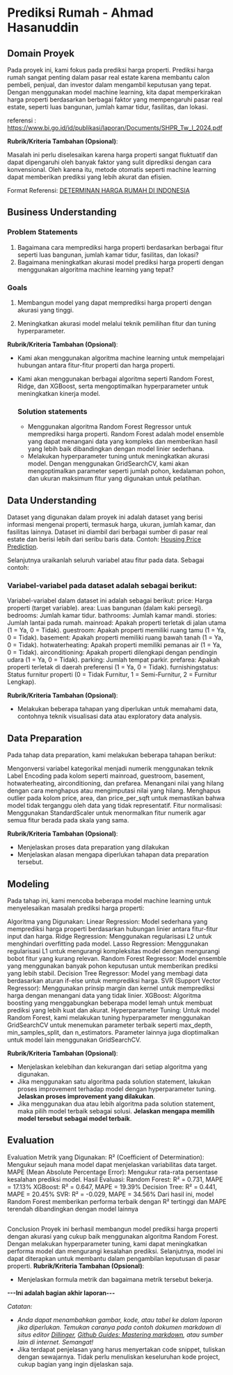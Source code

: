 # Prediksi Rumah - Ahmad Hasanuddin

## Domain Proyek

Pada proyek ini, kami fokus pada prediksi harga properti. Prediksi harga rumah sangat penting dalam pasar real estate karena membantu calon pembeli, penjual, dan investor dalam mengambil keputusan yang tepat. Dengan menggunakan model machine learning, kita dapat memperkirakan harga properti berdasarkan berbagai faktor yang mempengaruhi pasar real estate, seperti luas bangunan, jumlah kamar tidur, fasilitas, dan lokasi.

referensi : https://www.bi.go.id/id/publikasi/laporan/Documents/SHPR_Tw_I_2024.pdf

**Rubrik/Kriteria Tambahan (Opsional)**:

Masalah ini perlu diselesaikan karena harga properti sangat fluktuatif dan dapat dipengaruhi oleh banyak faktor yang sulit diprediksi dengan cara konvensional. Oleh karena itu, metode otomatis seperti machine learning dapat memberikan prediksi yang lebih akurat dan efisien.
  
  Format Referensi: [DETERMINAN HARGA RUMAH DI INDONESIA](https://jurnal.uns.ac.id/dinamika/article/download/45934/28895)

## Business Understanding

### Problem Statements

1. Bagaimana cara memprediksi harga properti berdasarkan berbagai fitur seperti luas bangunan, jumlah kamar tidur, fasilitas, dan lokasi?
2. Bagaimana meningkatkan akurasi model prediksi harga properti dengan menggunakan algoritma machine learning yang tepat?

### Goals

1. Membangun model yang dapat memprediksi harga properti dengan akurasi yang tinggi.

2. Meningkatkan akurasi model melalui teknik pemilihan fitur dan tuning hyperparameter.


**Rubrik/Kriteria Tambahan (Opsional)**:
- Kami akan menggunakan algoritma machine learning untuk mempelajari hubungan antara fitur-fitur properti dan harga properti.
- Kami akan menggunakan berbagai algoritma seperti Random Forest, Ridge, dan XGBoost, serta mengoptimalkan hyperparameter untuk meningkatkan kinerja model.

    ### Solution statements
    - Menggunakan algoritma Random Forest Regressor untuk memprediksi harga properti. Random Forest adalah model ensemble yang dapat menangani data yang kompleks dan memberikan hasil yang lebih baik dibandingkan dengan model linier sederhana.
    - Melakukan hyperparameter tuning untuk meningkatkan akurasi model. Dengan menggunakan GridSearchCV, kami akan mengoptimalkan parameter seperti jumlah pohon, kedalaman pohon, dan ukuran maksimum fitur yang digunakan untuk pelatihan.
## Data Understanding
Dataset yang digunakan dalam proyek ini adalah dataset yang berisi informasi mengenai properti, termasuk harga, ukuran, jumlah kamar, dan fasilitas lainnya. Dataset ini diambil dari berbagai sumber di pasar real estate dan berisi lebih dari seribu baris data. Contoh: [Housing Price Prediction](https://www.kaggle.com/datasets/harishkumardatalab/housing-price-prediction).

Selanjutnya uraikanlah seluruh variabel atau fitur pada data. Sebagai contoh:  

### Variabel-variabel pada dataset adalah sebagai berikut:
Variabel-variabel dalam dataset ini adalah sebagai berikut:
price: Harga properti (target variable).
area: Luas bangunan (dalam kaki persegi).
bedrooms: Jumlah kamar tidur.
bathrooms: Jumlah kamar mandi.
stories: Jumlah lantai pada rumah.
mainroad: Apakah properti terletak di jalan utama (1 = Ya, 0 = Tidak).
guestroom: Apakah properti memiliki ruang tamu (1 = Ya, 0 = Tidak).
basement: Apakah properti memiliki ruang bawah tanah (1 = Ya, 0 = Tidak).
hotwaterheating: Apakah properti memiliki pemanas air (1 = Ya, 0 = Tidak).
airconditioning: Apakah properti dilengkapi dengan pendingin udara (1 = Ya, 0 = Tidak).
parking: Jumlah tempat parkir.
prefarea: Apakah properti terletak di daerah preferensi (1 = Ya, 0 = Tidak).
furnishingstatus: Status furnitur properti (0 = Tidak Furnitur, 1 = Semi-Furnitur, 2 = Furnitur Lengkap).

**Rubrik/Kriteria Tambahan (Opsional)**:
- Melakukan beberapa tahapan yang diperlukan untuk memahami data, contohnya teknik visualisasi data atau exploratory data analysis.

## Data Preparation
Pada tahap data preparation, kami melakukan beberapa tahapan berikut:

Mengonversi variabel kategorikal menjadi numerik menggunakan teknik Label Encoding pada kolom seperti mainroad, guestroom, basement, hotwaterheating, airconditioning, dan prefarea.
Menangani nilai yang hilang dengan cara menghapus atau mengimputasi nilai yang hilang.
Menghapus outlier pada kolom price, area, dan price_per_sqft untuk memastikan bahwa model tidak terganggu oleh data yang tidak representatif.
Fitur normalisasi: Menggunakan StandardScaler untuk menormalkan fitur numerik agar semua fitur berada pada skala yang sama.

**Rubrik/Kriteria Tambahan (Opsional)**: 
- Menjelaskan proses data preparation yang dilakukan
- Menjelaskan alasan mengapa diperlukan tahapan data preparation tersebut.

## Modeling
Pada tahap ini, kami mencoba beberapa model machine learning untuk menyelesaikan masalah prediksi harga properti:

Algoritma yang Digunakan:
Linear Regression:
Model sederhana yang memprediksi harga properti berdasarkan hubungan linier antara fitur-fitur input dan harga.
Ridge Regression:
Menggunakan regularisasi L2 untuk menghindari overfitting pada model.
Lasso Regression:
Menggunakan regularisasi L1 untuk mengurangi kompleksitas model dengan mengurangi bobot fitur yang kurang relevan.
Random Forest Regressor:
Model ensemble yang menggunakan banyak pohon keputusan untuk memberikan prediksi yang lebih stabil.
Decision Tree Regressor:
Model yang membagi data berdasarkan aturan if-else untuk memprediksi harga.
SVR (Support Vector Regressor):
Menggunakan prinsip margin dan kernel untuk memprediksi harga dengan menangani data yang tidak linier.
XGBoost:
Algoritma boosting yang menggabungkan beberapa model lemah untuk membuat prediksi yang lebih kuat dan akurat.
Hyperparameter Tuning:
Untuk model Random Forest, kami melakukan tuning hyperparameter menggunakan GridSearchCV untuk menemukan parameter terbaik seperti max_depth, min_samples_split, dan n_estimators.
Parameter lainnya juga dioptimalkan untuk model lain menggunakan GridSearchCV.


**Rubrik/Kriteria Tambahan (Opsional)**: 
- Menjelaskan kelebihan dan kekurangan dari setiap algoritma yang digunakan.
- Jika menggunakan satu algoritma pada solution statement, lakukan proses improvement terhadap model dengan hyperparameter tuning. **Jelaskan proses improvement yang dilakukan**.
- Jika menggunakan dua atau lebih algoritma pada solution statement, maka pilih model terbaik sebagai solusi. **Jelaskan mengapa memilih model tersebut sebagai model terbaik**.

## Evaluation
Evaluation
Metrik yang Digunakan:
R² (Coefficient of Determination): Mengukur sejauh mana model dapat menjelaskan variabilitas data target.
MAPE (Mean Absolute Percentage Error): Mengukur rata-rata persentase kesalahan prediksi model.
Hasil Evaluasi:
Random Forest: R² = 0.731, MAPE = 17.13%
XGBoost: R² = 0.647, MAPE = 19.39%
Decision Tree: R² = 0.441, MAPE = 20.45%
SVR: R² = -0.029, MAPE = 34.56%
Dari hasil ini, model Random Forest memberikan performa terbaik dengan R² tertinggi dan MAPE terendah dibandingkan dengan model lainnya

##
Conclusion
Proyek ini berhasil membangun model prediksi harga properti dengan akurasi yang cukup baik menggunakan algoritma Random Forest. Dengan melakukan hyperparameter tuning, kami dapat meningkatkan performa model dan mengurangi kesalahan prediksi. Selanjutnya, model ini dapat diterapkan untuk membantu dalam pengambilan keputusan di pasar properti.
**Rubrik/Kriteria Tambahan (Opsional)**: 
- Menjelaskan formula metrik dan bagaimana metrik tersebut bekerja.

**---Ini adalah bagian akhir laporan---**

_Catatan:_
- _Anda dapat menambahkan gambar, kode, atau tabel ke dalam laporan jika diperlukan. Temukan caranya pada contoh dokumen markdown di situs editor [Dillinger](https://dillinger.io/), [Github Guides: Mastering markdown](https://guides.github.com/features/mastering-markdown/), atau sumber lain di internet. Semangat!_
- Jika terdapat penjelasan yang harus menyertakan code snippet, tuliskan dengan sewajarnya. Tidak perlu menuliskan keseluruhan kode project, cukup bagian yang ingin dijelaskan saja.

